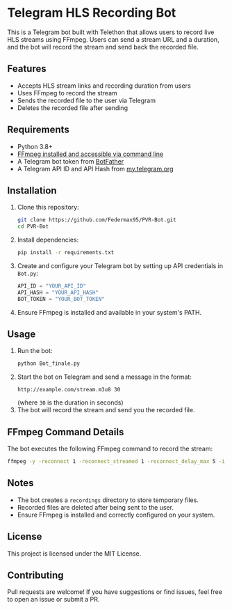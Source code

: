 # Telegram HLS Recording Bot

This is a Telegram bot built with Telethon that allows users to record live HLS streams using FFmpeg. Users can send a stream URL and a duration, and the bot will record the stream and send back the recorded file.

## Features
- Accepts HLS stream links and recording duration from users
- Uses FFmpeg to record the stream
- Sends the recorded file to the user via Telegram
- Deletes the recorded file after sending

## Requirements
- Python 3.8+
- [FFmpeg installed and accessible via command line](https://ffmpeg.org/download.html)
- A Telegram bot token from [BotFather](https://t.me/BotFather)
- A Telegram API ID and API Hash from [my.telegram.org](https://my.telegram.org)

## Installation
1. Clone this repository:
   ```sh
   git clone https://github.com/Federmax95/PVR-Bot.git
   cd PVR-Bot
   ```
2. Install dependencies:
   ```sh
   pip install -r requirements.txt
   ```
3. Create and configure your Telegram bot by setting up API credentials in `Bot.py`:
   ```python
   API_ID = "YOUR_API_ID"
   API_HASH = "YOUR_API_HASH"
   BOT_TOKEN = "YOUR_BOT_TOKEN"
   ```
4. Ensure FFmpeg is installed and available in your system's PATH.

## Usage
1. Run the bot:
   ```sh
   python Bot_finale.py
   ```
2. Start the bot on Telegram and send a message in the format:
   ```
   http://example.com/stream.m3u8 30
   ```
   (where `30` is the duration in seconds)
3. The bot will record the stream and send you the recorded file.

## FFmpeg Command Details
The bot executes the following FFmpeg command to record the stream:
```sh
ffmpeg -y -reconnect 1 -reconnect_streamed 1 -reconnect_delay_max 5 -i <URL> -t <DURATION> -bufsize 2M -vf "scale=640:-1" -c:v libx264 -preset slow -crf 28 -b:v 500k -c:a aac -b:a 128k -strict experimental -max_muxing_queue_size 1024 -f mp4 <OUTPUT_FILE>
```

## Notes
- The bot creates a `recordings` directory to store temporary files.
- Recorded files are deleted after being sent to the user.
- Ensure FFmpeg is installed and correctly configured on your system.

## License
This project is licensed under the MIT License.

## Contributing
Pull requests are welcome! If you have suggestions or find issues, feel free to open an issue or submit a PR.

